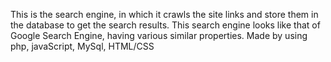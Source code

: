 This is the search engine, in which it crawls the site links and store them in the database to get the search results. This search engine looks like that of Google Search Engine, having various similar properties. Made by using php, javaScript, MySql, HTML/CSS
